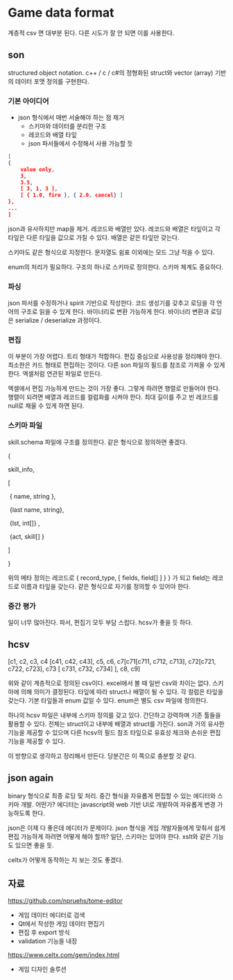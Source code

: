 # Game data format

계층적 csv 면 대부분 된다. 다른 시도가 잘 안 되면 이를 사용한다. 



## son 

structured object notation. c++ / c / c#의 정형화된 struct와 vector (array) 기반의 데이터 포맷 정의를 구현한다. 

 ### 기본 아이디어

- json 형식에서 매번 서술해야 하는 점 제거 
  - 스키마와 데이터를 분리한 구조 
  - 레코드와 배열 타잎
  - json 파서들에서 수정해서 사용 가능할 듯  

```json
[
{
    value only, 
    3, 
    3.5, 
    [ 3, 1, 3 ], 
    [ { 1.0, fire }, { 2.0, cancel} ]
}, 
...
]
```

json과 유사하지만 map을 제거. 레코드와 배열만 있다. 레코드와 배열은 타잎이고 각 타잎은 다른 타잎을 값으로 가질 수 있다. 배열은 같은 타잎만 갖는다. 

스키마도 같은 형식으로 지정한다. 문자열도 쉼표 이외에는 모드 그냥 적을 수 있다. 

enum의 처리가 필요하다. 구조의 하나로 스키마로 정의한다. 스키마 체계도 중요하다. 

### 파싱 

json 파서를 수정하거나 spirit 기반으로 작성한다. 코드 생성기를 갖추고 로딩을 각 언어의 구조로 읽을 수 있게 한다. 바이너리로 변환 가능하게 한다. 바이너리 변환과 로딩은 serialize / deserialize 과정이다. 

### 편집

이 부분이 가장 어렵다. 트리 형태가 적합하다. 편집 중심으로 사용성을 정리해야 한다. 최소한은 카드 형태로 편집하는 것이다. 다른 son 파일의 필드를 참조로 가져올 수 있게 한다. 엑셀처럼 연관된 파일로 만든다. 

엑셀에서 편집 가능하게 만드는 것이 가장 좋다. 그렇게 하려면 행렬로 만들어야 한다. 행렬이 되려면 배열과 레코드를 컬럼화를 시켜야 한다. 최대 길이를 주고 빈 레코드를 null로 채울 수 있게 하면 된다. 

### 스키마 파일 

skill.schema 파일에 구조를 정의한다. 같은 형식으로 정의하면 좋겠다. 

{

   skill_info, 

   [ 

​     { name, string }, 

​     {last name, string}, 

​     {lst, int[]} , 

​     {act, skill[] }  

   ]

}

위의 메타 정의는 레코드로 { record_type, [ fields, field[] ] } } 가 되고 field는 레코드로 이름과 타잎을 갖는다. 같은 형식으로 자기를 정의할 수 있어야 한다. 

### 중간 평가 

일이 너무 많아진다. 파서, 편집기 모두 부담 스럽다. hcsv가 좋을 듯 하다. 



## hcsv 

[c1, c2, c3, c4 [c41, c42, c43], c5, c6, c7[c71[c711, c712, c713], c72[c721, c722, c723], c73 [ c731, c732, c734] ], c8, c9] 

위와 같이 계층적으로 정의된 csv이다.  excel에서 볼 때 일반 csv와 차이는 없다. 스키마에 의해 의미가 결정된다. 타잎에 따라 struct나 배열이 될 수 있다. 각 컬럼은 타잎을 갖는다. 기본 타잎들과 enum 값일 수 있다. enum은 별도 csv 파일에 정의한다. 

하나의 hcsv 파일은 내부에 스키마 정의를 갖고 있다. 간단하고 강력하며 기존 툴들을 활용할 수 있다. 전체는 struct이고 내부에 배열과 struct를 가진다. son과 거의 유사한 기능을 제공할 수 있으며 다른 hcsv의 필드 참조 타잎으로 유효성 체크와 손쉬운 편집 기능을 제공할 수 있다. 

이 방향으로 생각하고 정리해서 만든다. 당분간은 이 쪽으로 충분할 것 같다. 



## json again 

binary 형식으로 최종 로딩 및 처리. 중간 형식을 자유롭게 편집할 수 있는 에디터와 스키마 개발. 어떤가? 에디터는 javascript와 web 기반 UI로 개발하여 자유롭게 변경 가능하도록 한다.

json은 이제 다 좋은데 에디터가 문제이다. json 형식을 게임 개발자들에게 맞춰서 쉽게 편집 가능하게 하려면 어떻게 해야 할까? 일단, 스키마는 있어야 한다. xslt와 같은 기능도 있으면 좋을 듯. 

celtx가 어떻게 동작하는 지 보는 것도 좋겠다. 



## 자료

https://github.com/npruehs/tome-editor

- 게임 데이터 에디터로 검색 
- Qt에서 작성한 게임 데이터 편집기 
- 편집 후 export 방식 
- validation 기능을 내장 

https://www.celtx.com/gem/index.html

- 게임 디자인 솔루션 

















